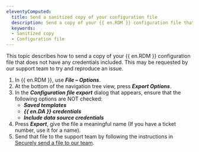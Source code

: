 ```yaml
---
eleventyComputed:
  title: Send a sanitized copy of your configuration file
  description: Send a copy of your {{ en.RDM }} configuration file that does not have any credentials included.
  keywords:
  - Sanitized copy
  - Configuration file
---
```

This topic describes how to send a copy of your {{ en.RDM }} configuration file that does not have any credentials included. This may be requested by our support team to try and reproduce an issue. 

1. In {{ en.RDM }}, use ***File – Options***.
1. At the bottom of the navigation tree view, press ***Export Options***.
1. In the ***Configuration file export*** dialog that appears, ensure that the following options are NOT checked: 
   * ***Saved templates*** 
   * ***{{ en.DA }} credentials*** 
   * ***Include data source credentials*** 
4. Press ***Export***, give the file a meaningful name (If you have a ticket number, use it for a name). 
5. Send that file to the support team by following the instructions in [Securely send a file to our team](/kb/devolutions-customer-success/securely-send-file/). 
